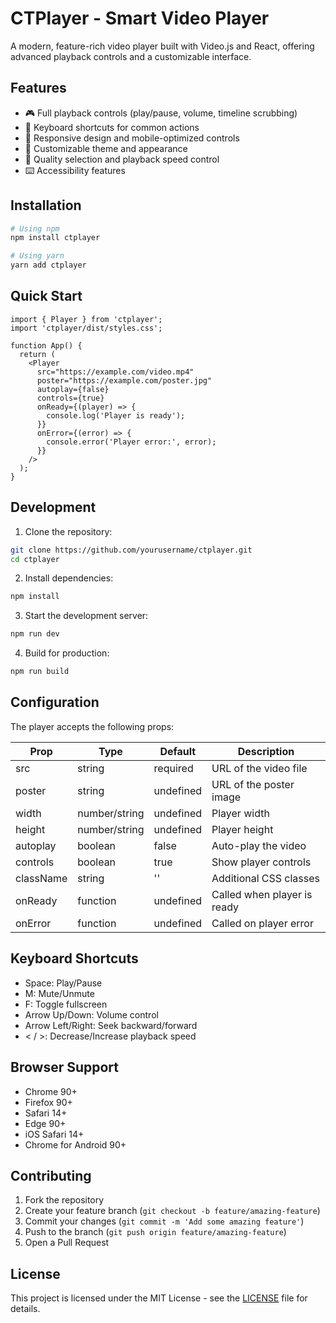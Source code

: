 # CTPlayer - Smart Video Player

A modern, feature-rich video player built with Video.js and React, offering advanced playback controls and a customizable interface.

## Features

- 🎮 Full playback controls (play/pause, volume, timeline scrubbing)
- 🎯 Keyboard shortcuts for common actions
- 📱 Responsive design and mobile-optimized controls
- 🎨 Customizable theme and appearance
- 🔧 Quality selection and playback speed control
- ⌨️ Accessibility features

## Installation

```bash
# Using npm
npm install ctplayer

# Using yarn
yarn add ctplayer
```

## Quick Start

```tsx
import { Player } from 'ctplayer';
import 'ctplayer/dist/styles.css';

function App() {
  return (
    <Player
      src="https://example.com/video.mp4"
      poster="https://example.com/poster.jpg"
      autoplay={false}
      controls={true}
      onReady={(player) => {
        console.log('Player is ready');
      }}
      onError={(error) => {
        console.error('Player error:', error);
      }}
    />
  );
}
```

## Development

1. Clone the repository:
```bash
git clone https://github.com/yourusername/ctplayer.git
cd ctplayer
```

2. Install dependencies:
```bash
npm install
```

3. Start the development server:
```bash
npm run dev
```

4. Build for production:
```bash
npm run build
```

## Configuration

The player accepts the following props:

| Prop | Type | Default | Description |
|------|------|---------|-------------|
| src | string | required | URL of the video file |
| poster | string | undefined | URL of the poster image |
| width | number/string | undefined | Player width |
| height | number/string | undefined | Player height |
| autoplay | boolean | false | Auto-play the video |
| controls | boolean | true | Show player controls |
| className | string | '' | Additional CSS classes |
| onReady | function | undefined | Called when player is ready |
| onError | function | undefined | Called on player error |

## Keyboard Shortcuts

- Space: Play/Pause
- M: Mute/Unmute
- F: Toggle fullscreen
- Arrow Up/Down: Volume control
- Arrow Left/Right: Seek backward/forward
- < / >: Decrease/Increase playback speed

## Browser Support

- Chrome 90+
- Firefox 90+
- Safari 14+
- Edge 90+
- iOS Safari 14+
- Chrome for Android 90+

## Contributing

1. Fork the repository
2. Create your feature branch (`git checkout -b feature/amazing-feature`)
3. Commit your changes (`git commit -m 'Add some amazing feature'`)
4. Push to the branch (`git push origin feature/amazing-feature`)
5. Open a Pull Request

## License

This project is licensed under the MIT License - see the [LICENSE](LICENSE) file for details. 